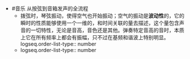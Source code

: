 - #音乐 从按弦到音箱发声的全流程
	- 拨弦时，琴弦振动，使得空气也开始振动；空气的振动是**波动性**的，它的瞬时的性质能够使用一个一维的，和时间关联的量去描述，这个量包含声音的一切特性，无论是音高，音色还是其他。弹奏特定音高的音时，本质上它在所有频率上都会有振幅，只不过在基频和谐波上特别明显。
	  logseq.order-list-type:: number
	- logseq.order-list-type:: number